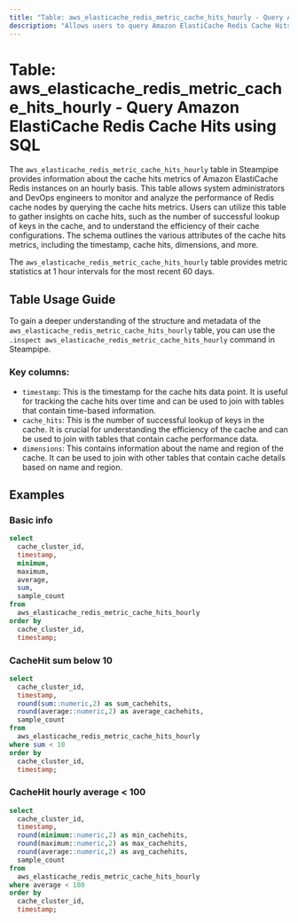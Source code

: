 ```yaml
---
title: "Table: aws_elasticache_redis_metric_cache_hits_hourly - Query Amazon ElastiCache Redis Cache Hits using SQL"
description: "Allows users to query Amazon ElastiCache Redis Cache Hits on an hourly basis."
---
```


# Table: aws_elasticache_redis_metric_cache_hits_hourly - Query Amazon ElastiCache Redis Cache Hits using SQL

The `aws_elasticache_redis_metric_cache_hits_hourly` table in Steampipe provides information about the cache hits metrics of Amazon ElastiCache Redis instances on an hourly basis. This table allows system administrators and DevOps engineers to monitor and analyze the performance of Redis cache nodes by querying the cache hits metrics. Users can utilize this table to gather insights on cache hits, such as the number of successful lookup of keys in the cache, and to understand the efficiency of their cache configurations. The schema outlines the various attributes of the cache hits metrics, including the timestamp, cache hits, dimensions, and more.

The `aws_elasticache_redis_metric_cache_hits_hourly` table provides metric statistics at 1 hour intervals for the most recent 60 days.

## Table Usage Guide

To gain a deeper understanding of the structure and metadata of the `aws_elasticache_redis_metric_cache_hits_hourly` table, you can use the `.inspect aws_elasticache_redis_metric_cache_hits_hourly` command in Steampipe.

### Key columns:

- `timestamp`: This is the timestamp for the cache hits data point. It is useful for tracking the cache hits over time and can be used to join with tables that contain time-based information.
- `cache_hits`: This is the number of successful lookup of keys in the cache. It is crucial for understanding the efficiency of the cache and can be used to join with tables that contain cache performance data.
- `dimensions`: This contains information about the name and region of the cache. It can be used to join with other tables that contain cache details based on name and region.

## Examples

### Basic info

```sql
select
  cache_cluster_id,
  timestamp,
  minimum,
  maximum,
  average,
  sum,
  sample_count
from
  aws_elasticache_redis_metric_cache_hits_hourly
order by
  cache_cluster_id,
  timestamp;
```

### CacheHit sum below 10 

```sql
select
  cache_cluster_id,
  timestamp,
  round(sum::numeric,2) as sum_cachehits,
  round(average::numeric,2) as average_cachehits,
  sample_count
from
  aws_elasticache_redis_metric_cache_hits_hourly
where sum < 10
order by
  cache_cluster_id,
  timestamp;
```

### CacheHit hourly average < 100

```sql
select
  cache_cluster_id,
  timestamp,
  round(minimum::numeric,2) as min_cachehits,
  round(maximum::numeric,2) as max_cachehits,
  round(average::numeric,2) as avg_cachehits,
  sample_count
from
  aws_elasticache_redis_metric_cache_hits_hourly
where average < 100
order by
  cache_cluster_id,
  timestamp;
```